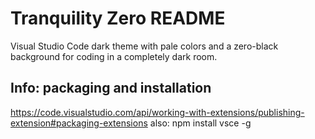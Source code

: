 # Tranquility Zero README
Visual Studio Code dark theme with pale colors and a zero-black background for coding in a completely dark room.

## Info: packaging and installation
https://code.visualstudio.com/api/working-with-extensions/publishing-extension#packaging-extensions
also: npm install vsce -g